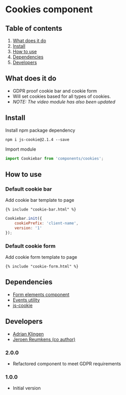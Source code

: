 
# Cookies component

## Table of contents
1. [What does it do](#markdown-header-what-does-it-do)
2. [Install](#markdown-header-install)
3. [How to use](#markdown-header-how-to-use)
4. [Dependencies](#markdown-header-dependencies)
5. [Developers](#markdown-header-developers)


## What does it do
* GDPR proof cookie bar and cookie form
* Will set cookies based for all types of cookies.
* *NOTE: The video module has also been updated*

## Install

Install npm package dependency
```node
npm i js-cookie@2.1.4 --save
```
Import module
```javascript
import Cookiebar from 'components/cookies';
```

## How to use

### Default cookie bar
Add cookie bar template to page

```htmlmixed
{% include "cookie-bar.html" %}
```

```javascript
Cookiebar.init({
    cookiePrefix: 'client-name',
    version: '1'
});
```

### Default cookie form
Add cookie form template to page

```htmlmixed
{% include "cookie-form.html" %}
```


## Dependencies
* [Form elements component](/components/form-elements/)
* [Events utility](/utilities/events/)
* [js-cookie](https://www.npmjs.com/package/js-cookie)

## Developers
* [Adrian Klingen](mailto:adrian@tamtam.nl)
* [Jeroen Reumkens (co author)](mailto:jeroen.reumkens@tamtam.nl)

### 2.0.0
* Refactored component to meet GDPR requirements
### 1.0.0
* Initial version
